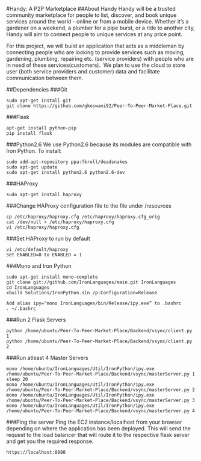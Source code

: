 #Handy: A P2P Marketplace
##About Handy
Handy will be a trusted community marketplace for people to list, discover, and book unique services around the world - online or from a mobile device. Whether it’s a gardener on a weekend, a plumber for a pipe burst, or a ride to another city, Handy will aim to connect people to unique services at any price point.

For this project, we will build an application that acts as a middleman by connecting people who are looking to provide services such as moving, gardening, plumbing, repairing etc. (service providers) with people who are in need of these services(customers). 
 We plan to use the cloud to store user (both service providers and customer) data and facilitate communication between them.

##Dependencies
###Git
```
sudo apt-get install git
git clone https://github.com/gkeswani92/Peer-To-Peer-Market-Place.git
```

###Flask
```
apt-get install python-pip
pip install flask
```

###Python2.6
We use Python2.6 because its modules are compatible with Iron Python. To install:
```
sudo add-apt-repository ppa:fkrull/deadsnakes
sudo apt-get update
sudo apt-get install python2.6 python2.6-dev
```

###HAProxy
```
sudo apt-get install haproxy
```

###Change HAProxy configuration file to the file under /resources
```
cp /etc/haproxy/haproxy.cfg /etc/haproxy/haproxy.cfg_orig
cat /dev/null > /etc/haproxy/haproxy.cfg
vi /etc/haproxy/haproxy.cfg
```

###Set HAProxy to run by default
```
vi /etc/default/haproxy
Set ENABLED=0 to ENABLED = 1
```

###Mono and Iron Python
```
sudo apt-get install mono-complete
git clone git://github.com/IronLanguages/main.git IronLanguages
cd IronLanguages
xbuild Solutions/IronPython.sln /p:Configuration=Release

Add alias ipy="mono IronLanguages/bin/Release/ipy.exe” to .bashrc
. ~/.bashrc
```

###Run 2 Flask Servers
```
python /home/ubuntu/Peer-To-Peer-Market-Place/Backend/vsync/client.py 1
python /home/ubuntu/Peer-To-Peer-Market-Place/Backend/vsync/client.py 2
```

###Run atleast 4 Master Servers
```
mono /home/ubuntu/IronLanguages/Util/IronPython/ipy.exe /home/ubuntu/Peer-To-Peer-Market-Place/Backend/vsync/masterServer.py 1
sleep 20
mono /home/ubuntu/IronLanguages/Util/IronPython/ipy.exe /home/ubuntu/Peer-To-Peer-Market-Place/Backend/vsync/masterServer.py 2
mono /home/ubuntu/IronLanguages/Util/IronPython/ipy.exe /home/ubuntu/Peer-To-Peer-Market-Place/Backend/vsync/masterServer.py 3
mono /home/ubuntu/IronLanguages/Util/IronPython/ipy.exe /home/ubuntu/Peer-To-Peer-Market-Place/Backend/vsync/masterServer.py 4
```

###Ping the server
Ping the EC2 instance/localhost from your browser depending on where the application has been deployed. This will send the request to the load balancer that will route it to the respective flask server and get you the required response.
```
https://localhost:8080
```

